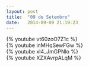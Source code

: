 ```yaml
---
layout: post
title:  "09 de Setembro"
date:   2014-09-09 21:19:23
---
```


<div class="dilma bt-video-container">{% youtube vt60zoO7Z1c %}</div>
<div class="marina bt-video-container">{% youtube inMHqSewFGw %}</div>
<div class="aecio bt-video-container">{% youtube xI4_JmGPNlo %}</div>
<div class="luciana bt-video-container">{% youtube XZXAvrpALqM %}</div>
